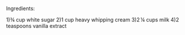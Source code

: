 Ingredients:

1)¾ cup white sugar
2)1 cup heavy whipping cream
3)2 ¼ cups milk
4)2 teaspoons vanilla extract